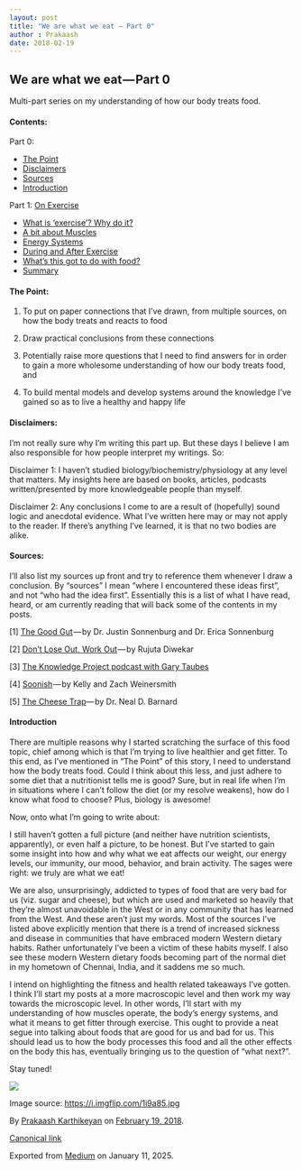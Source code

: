 ```yaml
---
layout: post
title: "We are what we eat — Part 0"
author : Prakaash
date: 2018-02-19
---
```



## We are what we eat — Part 0

Multi-part series on my understanding of how our body treats food.

#### Contents:

Part 0:

* [The Point](#a48c)
* [Disclaimers](#b393)
* [Sources](#54d1)
* [Introduction](#1a22)

Part 1: [On Exercise](https://medium.com/klein-bottle-shaped-rocks/we-are-what-we-eat-part-1-on-exercise-6dcbf3d6180f)

* [What is ‘exercise’? Why do it?](https://medium.com/klein-bottle-shaped-rocks/we-are-what-we-eat-part-1-on-exercise-6dcbf3d6180f#f1ff)
* [A bit about Muscles](https://medium.com/klein-bottle-shaped-rocks/we-are-what-we-eat-part-1-on-exercise-6dcbf3d6180f#99ad)
* [Energy Systems](https://medium.com/klein-bottle-shaped-rocks/we-are-what-we-eat-part-1-on-exercise-6dcbf3d6180f#ddd5)
* [During and After Exercise](https://medium.com/klein-bottle-shaped-rocks/we-are-what-we-eat-part-1-on-exercise-6dcbf3d6180f#33ab)
* [What’s this got to do with food?](https://medium.com/klein-bottle-shaped-rocks/we-are-what-we-eat-part-1-on-exercise-6dcbf3d6180f#d838)
* [Summary](https://medium.com/klein-bottle-shaped-rocks/we-are-what-we-eat-part-1-on-exercise-6dcbf3d6180f#0897)

#### The Point:

1. To put on paper connections that I’ve drawn, from multiple sources, on how the body treats and reacts to food

2. Draw practical conclusions from these connections

3. Potentially raise more questions that I need to find answers for in order to gain a more wholesome understanding of how our body treats food, and

4. To build mental models and develop systems around the knowledge I’ve gained so as to live a healthy and happy life

#### Disclaimers:

I’m not really sure why I’m writing this part up. But these days I believe I am also responsible for how people interpret my writings. So:

Disclaimer 1: I haven’t studied biology/biochemistry/physiology at any level that matters. My insights here are based on books, articles, podcasts written/presented by more knowledgeable people than myself.

Disclaimer 2: Any conclusions I come to are a result of (hopefully) sound logic and anecdotal evidence. What I’ve written here may or may not apply to the reader. If there’s anything I’ve learned, it is that no two bodies are alike.

#### Sources:

I’ll also list my sources up front and try to reference them whenever I draw a conclusion. By “sources” I mean “where I encountered these ideas first”, and not “who had the idea first”. Essentially this is a list of what I have read, heard, or am currently reading that will back some of the contents in my posts.

[1] [The Good Gut](https://www.amazon.com/dp/B00OZ0TOV2/ref%3Ddp-kindle-redirect?_encoding=UTF8&btkr=1) — by Dr. Justin Sonnenburg and Dr. Erica Sonnenburg

[2] [Don’t Lose Out, Work Out](https://www.amazon.com/DONT-LOSE-OUT-WORK-ebook/dp/B00HQXUT28/ref%3Dsr_1_1?s=digital-text&ie=UTF8&qid=1519001649&sr=1-1&keywords=don%27t+lose+out%2C+work+out) — by Rujuta Diwekar

[3] [The Knowledge Project podcast with Gary Taubes](https://www.fs.blog/2017/11/gary-taubes-sugar/)

[4] [Soonish](https://www.amazon.com/Soonish-Emerging-Technologies-Improve-Everything-ebook/dp/B06XBQ443G/ref%3Dsr_1_1?s=digital-text&ie=UTF8&qid=1519001674&sr=1-1&keywords=soonish) — by Kelly and Zach Weinersmith

[5] [The Cheese Trap](https://www.amazon.com/dp/B01GQIY9EM/ref%3Ddp-kindle-redirect?_encoding=UTF8&btkr=1)— by Dr. Neal D. Barnard

#### Introduction

There are multiple reasons why I started scratching the surface of this food topic, chief among which is that I’m trying to live healthier and get fitter. To this end, as I’ve mentioned in “The Point” of this story, I need to understand how the body treats food. Could I think about this less, and just adhere to some diet that a nutritionist tells me is good? Sure, but in real life when I’m in situations where I can’t follow the diet (or my resolve weakens), how do I know what food to choose? Plus, biology is awesome!

Now, onto what I’m going to write about:

I still haven’t gotten a full picture (and neither have nutrition scientists, apparently), or even half a picture, to be honest. But I’ve started to gain some insight into how and why what we eat affects our weight, our energy levels, our immunity, our mood, behavior, and brain activity. The sages were right: we truly are what we eat!

We are also, unsurprisingly, addicted to types of food that are very bad for us (viz. sugar and cheese), but which are used and marketed so heavily that they’re almost unavoidable in the West or in any community that has learned from the West. And these aren’t just my words. Most of the sources I’ve listed above explicitly mention that there is a trend of increased sickness and disease in communities that have embraced modern Western dietary habits. Rather unfortunately I’ve been a victim of these habits myself. I also see these modern Western dietary foods becoming part of the normal diet in my hometown of Chennai, India, and it saddens me so much.

I intend on highlighting the fitness and health related takeaways I’ve gotten. I think I’ll start my posts at a more macroscopic level and then work my way towards the microscopic level. In other words, I’ll start with my understanding of how muscles operate, the body’s energy systems, and what it means to get fitter through exercise. This ought to provide a neat segue into talking about foods that are good for us and bad for us. This should lead us to how the body processes this food and all the other effects on the body this has, eventually bringing us to the question of “what next?”.

Stay tuned!

![](https://cdn-images-1.medium.com/max/800/1*-_8KIHM87vHzh0mPuLgHuw.jpeg)

Image source: <https://i.imgflip.com/1i9a85.jpg>

By [Prakaash Karthikeyan](https://medium.com/%40prakaashkarthik) on [February 19, 2018](https://medium.com/p/71c9be9cfa91).

[Canonical link](https://medium.com/%40prakaashkarthik/we-are-what-we-eat-part-0-71c9be9cfa91)

Exported from [Medium](https://medium.com) on January 11, 2025.

